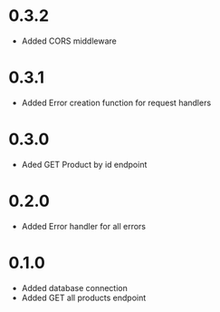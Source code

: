 # 0.3.2

- Added CORS middleware

# 0.3.1

- Added Error creation function for request handlers

# 0.3.0

- Aded GET Product by id endpoint

# 0.2.0

- Added Error handler for all errors

# 0.1.0

- Added database connection
- Added GET all products endpoint 